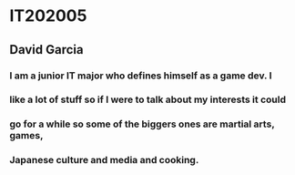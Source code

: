 # IT202005
## David Garcia
### I am a junior IT major who defines himself as a game dev. I 
### like a lot of stuff so if I were to talk about my interests it could 
### go for a while so some of the biggers ones are martial arts, games,
### Japanese culture and media and cooking. 
